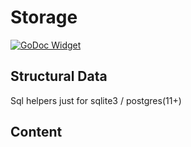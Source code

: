 # Storage

[![GoDoc Widget](https://godoc.org/github.com/octohelm/storage?status.svg)](https://godoc.org/github.com/octohelm/storage)

## Structural Data

Sql helpers just for sqlite3 / postgres(11+)

## Content 